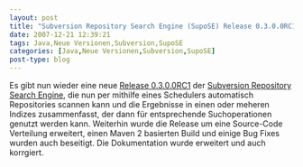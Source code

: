 ```yaml
---
layout: post
title: "Subversion Repository Search Engine (SupoSE) Release 0.3.0.0RC1 (Earth)"
date: 2007-12-21 12:39:21
tags: Java,Neue Versionen,Subversion,SupoSE
categories: [Java,Neue Versionen,Subversion,SupoSE]
post-type: blog
---
```

Es gibt nun wieder eine neue <a href="http://supose.soebes.de/milestone/0.3.0%20Earth"  title="Release 0.3.0.0RC1">Release 0.3.0.0RC1</a> der <a href="http://supose.soebes.de"  title="SupoSE">Subversion Repository Search Engine</a>, die nun per mithilfe eines Schedulers automatisch Repositories scannen kann und die Ergebnisse in einen oder meheren Indizes zusammenfasst, der dann für entsprechende Suchoperationen genutzt werden kann. Weiterhin wurde die Release um eine Source-Code Verteilung erweitert, einen Maven 2 basierten Build und einige Bug Fixes wurden auch beseitigt. Die Dokumentation wurde erweitert und auch korrgiert.
